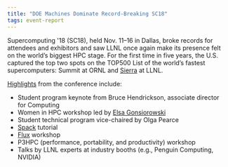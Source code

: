 ```yaml
---
title: "DOE Machines Dominate Record-Breaking SC18"
tags: event-report
---
```


Supercomputing '18 (SC18), held Nov. 11–16 in Dallas, broke records for attendees and exhibitors and saw LLNL once again make its presence felt on the world’s biggest HPC stage. For the first time in five years, the U.S. captured the top two spots on the TOP500 List of the world’s fastest supercomputers: Summit at ORNL and [Sierra](https://hpc.llnl.gov/hardware/platforms/sierra) at LLNL.

[Highlights](https://www.llnl.gov/news/doe-machines-dominate-record-breaking-sc18) from the conference include:
- Student program keynote from Bruce Hendrickson, associate director for Computing 
- Women in HPC workshop led by [Elsa Gonsiorowski](https://github.com/gonsie)
- Student technical program vice-chaired by Olga Pearce
- [Spack](https://github.com/spack/spack) tutorial
- [Flux](https://github.com/flux-framework) workshop
- P3HPC (performance, portability, and productivity) workshop
- Talks by LLNL experts at industry booths (e.g., Penguin Computing, NVIDIA)
